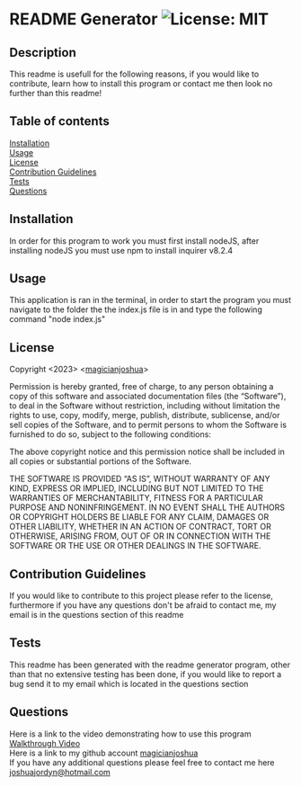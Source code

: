 # README Generator ![License: MIT](https://img.shields.io/badge/License-MIT-blue.svg)
## Description <br>
This readme is usefull for the following reasons, if you would like to contribute, learn how to install this program or contact me then look no further than this readme! <br>
## Table of contents <br>
[Installation](#installation-) <br>
[Usage](#usage-) <br>
[License](#license-) <br>
[Contribution Guidelines](#Contribution-Guidelines-) <br>
[Tests](#tests-)<br>
[Questions](#questions-) <br>

## Installation <br>
In order for this program to work you must first install nodeJS, after installing nodeJS you must use npm to install inquirer v8.2.4 <br>
## Usage <br>
This application is ran in the terminal, in order to start the program you must navigate to the folder the the index.js file is in and type the following command "node index.js" <br>
## License <br>
Copyright <2023> <[magicianjoshua](https://github.com/magicianjoshua)> <br>
        

Permission is hereby granted, free of charge, to any person obtaining a copy 
of this software and associated documentation files (the “Software”), 
to deal in the Software without restriction, including without limitation the 
rights to use, copy, modify, merge, publish, distribute, sublicense, and/or sell 
copies of the Software, and to permit persons to whom the Software is furnished to
do so, subject to the following conditions:

The above copyright notice and this permission notice shall be included in all copies or substantial
portions of the Software. 
        
THE SOFTWARE IS PROVIDED “AS IS”, WITHOUT WARRANTY OF ANY KIND, 
EXPRESS OR IMPLIED, INCLUDING BUT NOT LIMITED TO THE WARRANTIES OF MERCHANTABILITY, 
FITNESS FOR A PARTICULAR PURPOSE AND NONINFRINGEMENT. IN NO EVENT SHALL THE AUTHORS OR COPYRIGHT HOLDERS 
BE LIABLE FOR ANY CLAIM, DAMAGES OR OTHER LIABILITY, WHETHER IN AN ACTION OF CONTRACT, TORT
OR OTHERWISE, ARISING FROM, OUT OF OR IN CONNECTION WITH THE SOFTWARE OR THE USE OR OTHER DEALINGS IN THE SOFTWARE. <br> 
## Contribution Guidelines <br> 
If you would like to contribute to this project please refer to the license, furthermore if you have any questions don't be afraid to contact me, my email is in the questions section of this readme <br>
## Tests <br>
This readme has been generated with the readme generator program, other than that no extensive testing has been done, if you would like to report a bug send it to my email which is located in the questions section
## Questions <br> 
Here is a link to the video demonstrating how to use this program [Walkthrough Video](https://drive.google.com/file/d/1vmtCkQcOabyqb62ciXURbHaAknfFg96D/view?usp=drive_link)<br>
Here is a link to my github account [magicianjoshua](https://github.com/magicianjoshua) <br>
If you have any additional questions please feel free to contact me here joshuajordyn@hotmail.com
